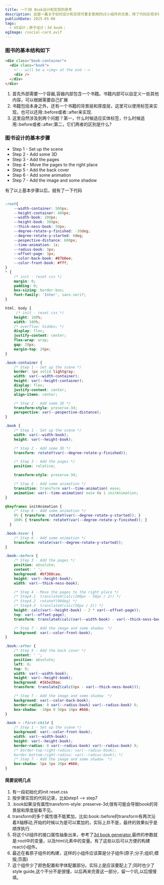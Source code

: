 ```yaml
---
title: 一个3D Book设计和实现的思考
description: 这是一篇关于如何设计和实现可重复使用的UI小组件的文章，除了代码实现步骤之外，包含了一些个人的设计思考。
publishDate: 2025-05-06
tags:
  - UI设计；原子设计；3d book；
ogImage: /social-card.avif
---
```

### 图书的基本结构如下
```html
<div class="book-container">
  <div class="book">
    <!-- will be a <img> at the end -->
    <div />
  </div>
</div>
```
1. 首先外部需要一个容器,容器内部包含一个书籍。书籍内部可以自定义一些其他内容，可以根据需要自己扩展
2. 书籍包括本身之外，还有一个书籍的背景层和厚度层，这里可以使用标签来实现，也可以还用::before或者::after来实现.
3. 这里自然涉及到两个问题？第一，什么时候适应实体标签，什么时候适用::before或者::after;第二，它们两者的区别是什么?

### 图书设计的基本步骤
- Step 1 - Set up the scene
- Step 2 - Add some 3D
- Step 3 - Add the pages
- Step 4 - Move the pages to the right place
- Step 5 - Add the back cover
- Step 6 - Add some animation
- Step 7 - Add the image and some shadow  

有了以上基本步骤以后，就有了一下代码
```css

:root{
    --width-container: 500px;
    --height-container: 400px;
    --width-book: 200px;
    --height-book: 300px;
    --thick-ness-book: 50px;
    --degree-rotate-y-finished: -30deg;
    --degree-rotate-y-started: 0deg;
    --pespective-distance: 600px;
    --time-animation: 1s;
    --radius-book: 3px;
    --offset-page: 3px;
    --color-back-book: #87b0ee;
    --color-front-book: #fff;
}
* {
    /* init - reset css */
    margin: 0;
    padding: 0;
    box-sizing: border-box;
    font-family: 'Inter', sans-serif;
}

html, body {
     /* init - reset css */
    height: 100%;
    width: 100%;
    /* overflow: hidden; */
    display: flex;
    justify-content: center;
    flex-wrap: wrap;
    gap: 20px;
    margin-top: 20px;
}

.book-container {
    /* Step 1 - Set up the scene */
    border: 1px solid lightgray;
    width: var(--width-container);
    height: var(--height-container);
    display: flex;
    justify-content: center;
    align-items: center;

    /* Step 2 - Add some 3D */
    transform-style: preserve-3d;
    perspective: var(--pespective-distance);
}

.book {
    /* Step 1 - Set up the scene */
    width: var(--width-book);
    height: var(--height-book);

    /* Step 2 - Add some 3D */
    transform: rotateY(var(--degree-rotate-y-finished));

    /* Step 3 - Add the pages */
    position: relative;

    transform-style: preserve-3d;

    /* Step 6 - Add some animation */
    transition: transform var(--time-animation) ease;
    animation: var(--time-animation) ease 0s 1 initAnimation;
}

@keyframes initAnimation {
    /* Step 6 - Add some animation */
    0% { transform: rotateY(var(--degree-rotate-y-started)); }
    100% { transform: rotateY(var(--degree-rotate-y-finished)); }
  }

.book:hover {
    /* Step 6 - Add some animation */
    transform: rotate(var(--degree-rotate-y-started));
}

.book::before {
    /* Step 3 - Add the pages */
    position: absolute;
    content: ' ';
    background: #bf360caa;
    height: var(--height-book);
    width: var(--thick-ness-book);

    /* Step 4 - Move the pages to the right place */
    /* Step4.1  translateX(calc(200px - 50px / 2)) */
    /* Step4.2  rotateY(90deg) */
    /* Step4.3  translateX(calc(50px / 2)) */
    height: calc(var(--height-book) - 2 * var(--offset-page));
    top: var(--offset-page);
    transform: translateX(calc(var(--width-book) - var(--thick-ness-book) / 2 - var(--offset-page))) rotateY(90deg) translateX(calc(var(--thick-ness-book) / 2));

    /* Step 7 - Add the image and some shadow  */
    background: var(--color-front-book);
}

.book::after {
    /* Step 5 - Add the back cover */
    content: ' ';
    position: absolute;
    left: 0;
    top: 0;
    width: var(--width-book);
    height: var(--height-book);
    background: #1b5e20aa;
    transform: translateZ(calc(0px - var(--thick-ness-book)));

    /* Step 7 - Add the image and some shadow  */
    background: var(--color-back-book);
    border-radius: 0 var(--radius-book) var(--radius-book) 0;
    box-shadow: -10px 0 50px 10px #666;
}

.book > :first-child {
    /* Step 1 - Set up the scene */
    background: var(--color-front-book);
    width: var(--width-book);
    height: var(--height-book);
    border-radius: 0 var(--radius-book) var(--radius-book) 0;
    /* border-top-right-radius: var(--radius-book);
    border-bottom-right-radius: var(--radius-book); */
    /* Step 7 - Add the image and some shadow  */
    box-shadow: 5px 5px 20px #666;
}
```

#### 简要说明几点
1. 有一段初始化的init reset.css
2. 按步骤实现的代码记录，比如step1 --> step7
3. .book如果没有属性transform-style: preserve-3d;很有可能会导致book的背景层和厚度层看不见。
4. transform的多个属性值不能累加，比如.book::before的transform有两次沿着X轴移动,开始的时候以为是可以累加的，实际上并不是，最终的效果似乎是顺序执行.
5. 将这个UI组件的接口属性抽象出来，参考了[3d book generator](https://scastiel.dev/3dbook),最终的参数就是:root中的变量，以及html元素<a>中的变量。有了这些以后可以方便的构建react小组件。
6. 最近在看原子组件的构建，这样的小组件应该算是分子组件(原子;分子;组织;模版;页面)
7. 这个组件少了颜色配置和字体配置部分。实际上是应该要配上了;同时也少了style guide,这个不分不是很懂，以后再来完善这一部分，留一个坑,以后慢慢填。

